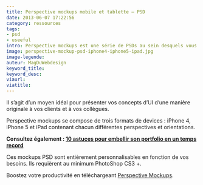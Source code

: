 ```yaml
---
title: Perspective mockups mobile et tablette – PSD
date: 2013-06-07 17:22:56
category: ressources
tags:
- psd
- useeful
intro: Perspective mockups est une série de PSDs au sein desquels vous pourrez insérer facilement vos designs via un calque Smart object. Le résultat est unique et impressionnant.
image: perspective-mockup-psd-iphone4-iphone5-ipad.jpg
image-legende:
auteur: MagDuWebdesign
keyword_title:
keyword_desc:
viaurl:
viatitle:
---
```


<p>Il s’agit d’un moyen idéal pour présenter vos concepts d’UI d’une manière originale à vos clients et à vos collègues.</p>
<p>Perspective mockups se compose de trois formats de devices : iPhone 4, iPhone 5 et iPad contenant chacun différentes perspectives et orientations.</p>
<p><strong>Consultez également : <a title="10 astuces pour embellir son portfolio en un temps record" href="http://magazineduwebdesign.com/mockup-mobile-desktop-psd-gratuits">10 astuces pour embellir son portfolio en un temps record</a></strong></p>
<p>Ces mockups PSD sont entièrement personnalisables en fonction de vos besoins. Ils requièrent au minimum PhotoShop CS3 +.</p>
<p>Boostez votre productivité en téléchargeant <a title="Mockup PSD iPhone4 iPhone5 iPad" href="http://www.perspectivemockups.com/" target="_blank">Perspective Mockups</a>.</p>